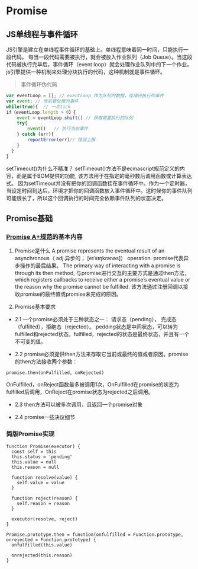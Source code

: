 # Promise

## JS单线程与事件循环

JS引擎是建立在单线程事件循环的基础上。单线程意味着同一时间，只能执行一段代码。
每当一段代码需要被执行，就会被放入作业队列（Job Queue）。当这段代码被执行完毕后，事件循环（event loop）就会处理作业队列中的下一个作业。
js引擎提供一种机制来处理分块执行的代码，这种机制就是事件循环。

> 事件循环伪代码

```js
var eventLoop = []; // eventLoop 作为队列的数据，存储待执行的事件
var event; // 当前要处理的事件
while(true){  // 一次tick
if（eventLoop.length > 0）{
    event = eventLoop.shift() // 获取需要执行的队列
    try{
        event()   // 执行当前事件
    } catch (err){
        reportError(err)// 错误上报
    }
  }
}
```
setTimeout()为什么不精准？
setTimeout()方法不是ecmascript规范定义的内容，而是属于BOM提供的功能, 该方法用于在指定的毫秒数后调用函数或计算表达式。
因为setTimeout并没有把你的回调函数挂在事件循环中。作为一个定时器，当设定时间到达后，环境才把你的回调函数放入事件循环中。这时候你的事件队列可能很长了，所以这个回调执行的时间完全依赖事件队列的状态决定。

## Promise基础

### [Promise A+规范](https://promisesaplus.com/)的基本内容

1. Promise是什么
A promise represents the eventual result of an asynchronous（ adj.异步的； [eɪˈsɪŋkrənəs]） operation. 
promise代表异步操作的最后结果。
The primary way of interacting with a promise is through its then method,
 与promise进行交互的主要方式是通过then方法，
which registers callbacks to receive either a promise’s eventual value or the reason why the promise cannot be fulfilled.
该方法通过注册回调以接收promise的最终值或promise未完成的原因。

2. Promise基本要求
- 2.1 一个promise必须处于三种状态之一： 请求态（pending）， 完成态（fulfilled），拒绝态（rejected）。
pedding状态是中间状态，可以转为fulfilled和rejected状态。fulfilled，rejected的状态是最终状态，并且有一个不可变的值。

- 2.2 promise必须提供then方法来存取它当前或最终的值或者原因。promise的then方法接收两个参数：
```
promise.then(onFulfilled, onRejected)
```
OnFulfilled，onReject函数最多被调用1次，OnFulfilled在promise的状态为fulfilled后调用，OnReject在promise状态为rejected之后调用。

- 2.3 then方法可以被多次调用，且返回一个promise对象

- 2.4 promise一些决议细节


### 简版Promise实现
```
function Promise(executor) {
  const self = this
  this.status = 'pending'
  this.value = null
  this.reason = null

  function resolve(value) {
    self.value = value
  }

  function reject(reason) {
    self.reason = reason
  }

  executor(resolve, reject)
}

Promise.prototype.then = function(onfulfilled = Function.prototype, onrejected = Function.prototype) {
  onfulfilled(this.value)

  onrejected(this.reason)
}
```